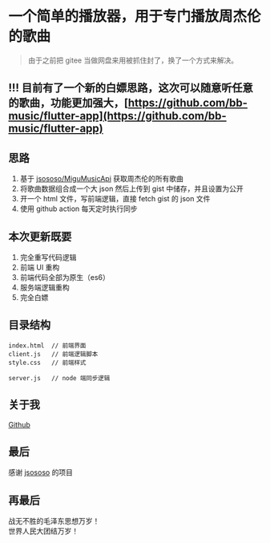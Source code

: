 # 一个简单的播放器，用于专门播放周杰伦的歌曲

> 由于之前把 gitee 当做网盘来用被抓住封了，换了一个方式来解决。

## !!! 目前有了一个新的白嫖思路，这次可以随意听任意的歌曲，功能更加强大，[https://github.com/bb-music/flutter-app](https://github.com/bb-music/flutter-app)

## 思路

1. 基于 [jsososo/MiguMusicApi](https://github.com/jsososo/MiguMusicApi) 获取周杰伦的所有歌曲
2. 将歌曲数据组合成一个大 json 然后上传到 gist 中储存，并且设置为公开
3. 开一个 html 文件，写前端逻辑，直接 fetch gist 的 json 文件
4. 使用 github action 每天定时执行同步

## 本次更新既要

1. 完全重写代码逻辑
2. 前端 UI 重构
3. 前端代码全部为原生（es6）
4. 服务端逻辑重构
5. 完全白嫖

## 目录结构

```
index.html  // 前端界面
client.js   // 前端逻辑脚本
style.css   // 前端样式

server.js   // node 端同步逻辑
```

## 关于我

[Github](https://github.com/lvyueyang)

## 最后

感谢 [jsososo](https://github.com/jsososo) 的项目

## 再最后

战无不胜的毛泽东思想万岁！  
世界人民大团结万岁！
